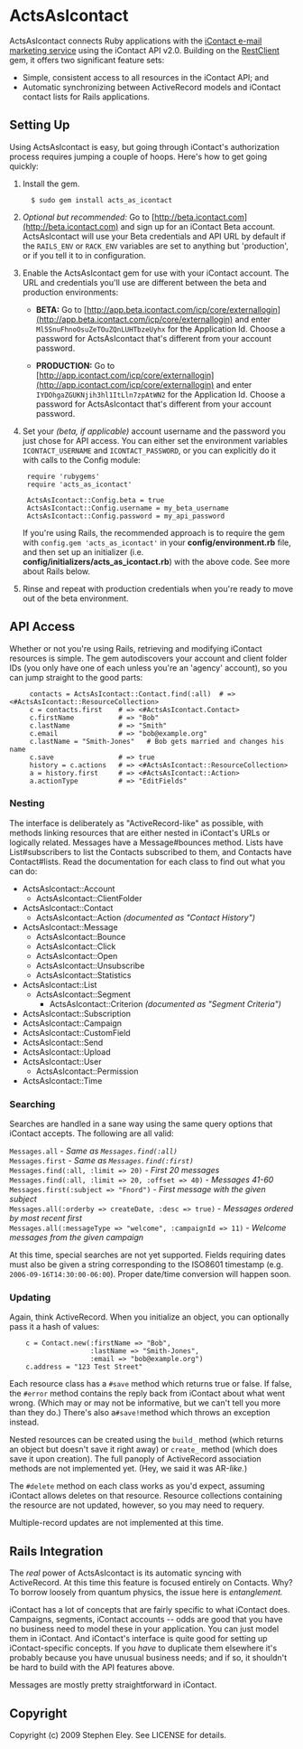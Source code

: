 ActsAsIcontact
==============
ActsAsIcontact connects Ruby applications with the [iContact e-mail marketing service](http://icontact.com) using the iContact API v2.0.  Building on the [RestClient](http://rest-client.heroku.com) gem, it offers two significant feature sets:

* Simple, consistent access to all resources in the iContact API; and
* Automatic synchronizing between ActiveRecord models and iContact contact lists for Rails applications.

Setting Up
----------
Using ActsAsIcontact is easy, but going through iContact's authorization process requires jumping a couple of hoops.  Here's how to get going quickly:

1. Install the gem.

 	     $ sudo gem install acts_as_icontact

2. _Optional but recommended:_ Go to [http://beta.icontact.com](http://beta.icontact.com) and sign up for an iContact Beta account. ActsAsIcontact will use your Beta credentials and API URL by default if the `RAILS_ENV` or `RACK_ENV` variables are set to anything but 'production', or if you tell it to in configuration.

3. Enable the ActsAsIcontact gem for use with your iContact account. The URL and credentials you'll use are different between the beta and production environments:  
  
     * **BETA:** Go to [http://app.beta.icontact.com/icp/core/externallogin](http://app.beta.icontact.com/icp/core/externallogin) and enter `Ml5SnuFhnoOsuZeTOuZQnLUHTbzeUyhx` for the Application Id. Choose a password for ActsAsIcontact that's different from your account password.  
  
     * **PRODUCTION:** Go to [http://app.icontact.com/icp/core/externallogin](http://app.icontact.com/icp/core/externallogin) and enter `IYDOhgaZGUKNjih3hl1ItLln7zpAtWN2` for the Application Id. Choose a password for ActsAsIcontact that's different from your account password.
	
4. Set your _(beta, if applicable)_ account username and the password you just chose for API access. You can either set the environment variables `ICONTACT_USERNAME` and `ICONTACT_PASSWORD`, or you can explicitly do it with calls to the Config module:  

        require 'rubygems'
        require 'acts_as_icontact'
    
        ActsAsIcontact::Config.beta = true
        ActsAsIcontact::Config.username = my_beta_username
        ActsAsIcontact::Config.password = my_api_password  
  
   If you're using Rails, the recommended approach is to require the gem with `config.gem 'acts_as_icontact'` in your **config/environment.rb** file, and then set up an initializer (i.e. **config/initializers/acts\_as\_icontact.rb**) with the above code.  See more about Rails below.

5. Rinse and repeat with production credentials when you're ready to move out of the beta environment.	

API Access
----------
Whether or not you're using Rails, retrieving and modifying iContact resources is simple.  The gem autodiscovers your account and client folder IDs (you only have one of each unless you're an 'agency' account), so you can jump straight to the good parts:

		 contacts = ActsAsIcontact::Contact.find(:all)  # => <#ActsAsIcontact::ResourceCollection>
		 c = contacts.first    # => <#ActsAsIcontact.Contact>
		 c.firstName           # => "Bob"
		 c.lastName            # => "Smith"
		 c.email               # => "bob@example.org"
		 c.lastName = "Smith-Jones"   # Bob gets married and changes his name
		 c.save                # => true
		 history = c.actions   # => <#ActsAsIcontact::ResourceCollection>
		 a = history.first     # => <#ActsAsIcontact::Action>
		 a.actionType          # => "EditFields"
	
	
### Nesting
The interface is deliberately as "ActiveRecord-like" as possible, with methods linking resources that are either nested in iContact's URLs or logically related.  Messages have a Message#bounces method.  Lists have List#subscribers to list the Contacts subscribed to them, and Contacts have Contact#lists.  Read the documentation for each class to find out what you can do:

* ActsAsIcontact::Account
  * ActsAsIcontact::ClientFolder
* ActsAsIcontact::Contact
  * ActsAsIcontact::Action <em>(documented as "Contact History")</em>
* ActsAsIcontact::Message
  * ActsAsIcontact::Bounce
  * ActsAsIcontact::Click
  * ActsAsIcontact::Open
  * ActsAsIcontact::Unsubscribe
  * ActsAsIcontact::Statistics
* ActsAsIcontact::List
  * ActsAsIcontact::Segment
      * ActsAsIcontact::Criterion  <em>(documented as "Segment Criteria")</em>
* ActsAsIcontact::Subscription
* ActsAsIcontact::Campaign
* ActsAsIcontact::CustomField
* ActsAsIcontact::Send
* ActsAsIcontact::Upload
* ActsAsIcontact::User
  * ActsAsIcontact::Permission
* ActsAsIcontact::Time

### Searching
Searches are handled in a sane way using the same query options that iContact accepts.  The following are all valid:

`Messages.all` - *Same as `Messages.find(:all)`*  
`Messages.first` - *Same as `Messages.find(:first)`*  
`Messages.find(:all, :limit => 20)` - *First 20 messages*  
`Messages.find(:all, :limit => 20, :offset => 40)` - *Messages 41-60*  
`Messages.first(:subject => "Fnord")` - *First message with the given subject*  
`Messages.all(:orderby => createDate, :desc => true)` - *Messages ordered by most recent first*  
`Messages.all(:messageType => "welcome", :campaignId => 11)` - *Welcome messages from the given campaign*  

At this time, special searches are not yet supported.  Fields requiring dates must also be given a string corresponding to the ISO8601 timestamp (e.g. `2006-09-16T14:30:00-06:00`).  Proper date/time conversion will happen soon.

### Updating

Again, think ActiveRecord.  When you initialize an object, you can optionally pass it a hash of values:

		c = Contact.new(:firstName => "Bob", 
	                	:lastName => "Smith-Jones", 
	                	:email => "bob@example.org")
		c.address = "123 Test Street"

Each resource class has a `#save` method which returns true or false.  If false, the `#error` method contains the reply back from iContact about what went wrong.  (Which may or may not be informative, but we can't tell you more than they do.)  There's also a`#save!`method which throws an exception instead.

Nested resources can be created using the `build_` method (which returns an object but doesn't save it right away) or `create_` method (which does save it upon creation).  The full panoply of ActiveRecord association methods are not implemented yet.  (Hey, we said it was AR-_like._)

The `#delete` method on each class works as you'd expect, assuming iContact allows deletes on that resource.  Resource collections containing the resource are not updated, however, so you may need to requery.

Multiple-record updates are not implemented at this time.

Rails Integration
-----------------
The _real_ power of ActsAsIcontact is its automatic syncing with ActiveRecord.  At this time this feature is focused entirely on Contacts.  Why?  To borrow loosely from quantum physics, the issue here is _entanglement._

iContact has a lot of concepts that are fairly specific to what iContact does.  Campaigns, segments, iContact accounts -- odds are good that you have no business need to model these in your application.  You can just model them in iContact.  And iContact's interface is quite good for setting up iContact-specific concepts.  If you _have_ to duplicate them elsewhere it's probably because you have unusual business needs; and if so, it shouldn't be hard to build with the API features above.  

Messages are mostly pretty straightforward in iContact.  

Copyright
---------
Copyright (c) 2009 Stephen Eley. See LICENSE for details.